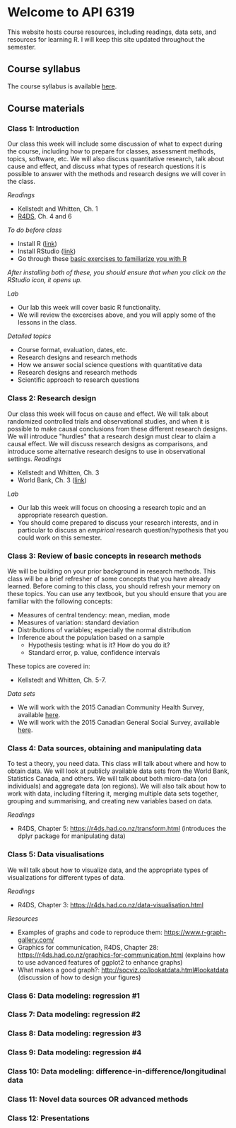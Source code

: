 # Welcome to API 6319

This website hosts course resources, including readings, data sets, and resources for learning R.  I will keep this site updated throughout the semester.

## Course syllabus

The course syllabus is available [here](https://www.dropbox.com/s/4vv7eqs66glayji/Detailed%20course%20syllabus.docx?dl=0).

## Course materials

### Class 1: Introduction
Our class this week will include some discussion of what to expect during the course, including how to prepare for classes, assessment methods, topics, software, etc.  We will also discuss quantitative research, talk about cause and effect, and discuss what types of research questions it is possible to answer with the methods and research designs we will cover in the class.

*Readings*
- Kellstedt and Whitten, Ch. 1
- [R4DS](https://r4ds.had.co.nz/), Ch. 4 and 6

*To do before class*
- Install R ([link](https://cloud.r-project.org/))
- Install RStudio ([link](https://www.rstudio.com/products/rstudio/download/))
- Go through these [basic exercises to familiarize you with R](http://htmlpreview.github.io/?https://github.com/nicrivers/uo_api_6319/blob/master/R_session_1.html)

*After installing both of these, you should ensure that when you click on the RStudio icon, it opens up.*

*Lab*
- Our lab this week will cover basic R functionality.
- We will review the excercises above, and you will apply some of the lessons in the class.

*Detailed topics*
- Course format, evaluation, dates, etc.
- Research designs and research methods
- How we answer social science questions with quantitative data
- Research designs and research methods
- Scientific approach to research questions


### Class 2: Research design
Our class this week will focus on cause and effect.  We will talk about randomized controlled trials and observational studies, and when it is possible to make causal conclusions from these different research designs.  We will introduce "hurdles" that a research design must clear to claim a causal effect.  We will discuss research designs as comparisons, and introduce some alternative research designs to use in observational settings.
*Readings*
- Kellstedt and Whitten, Ch. 3
- World Bank, Ch. 3 ([link](http://documents.worldbank.org/curated/en/698441474029568469/pdf/108270-PUB-Box396299B-PUBLIC-PUBDATE-9-13-16.pdf))

*Lab*
- Our lab this week will focus on choosing a research topic and an appropriate research question.
- You should come prepared to discuss your research interests, and in particular to discuss an *empirical* research question/hypothesis that you could work on this semester.

### Class 3: Review of basic concepts in research methods
We will be building on your prior background in research methods.  This class will be a brief refresher of some concepts that you have already learned.  Before coming to this class, you should refresh your memory on these topics.  You can use any textbook, but you should ensure that you are familiar with the following concepts:
- Measures of central tendency: mean, median, mode
- Measures of variation: standard deviation
- Distributions of variables; especially the normal distribution
- Inference about the population based on a sample
  - Hypothesis testing: what is it? How do you do it?
  - Standard error, p. value, confidence intervals
  
These topics are covered in:
- Kellstedt and Whitten, Ch. 5-7.

*Data sets*
- We will work with the 2015 Canadian Community Health Survey, available [here](https://www.dropbox.com/s/urqpyqpcde84g5c/cchs-82M0013-E-2015-2016-Annual-component_F1.csv?dl=0).
- We will work with the 2015 Canadian General Social Survey, available [here](https://www.dropbox.com/s/pwcmcbh51hd4830/gss-89M0034-E-2015-c-29-main.zip?dl=0).


### Class 4: Data sources, obtaining and manipulating data
To test a theory, you need data. This class will talk about where and how to obtain data.  We will look at publicly available data sets from the World Bank, Statistics Canada, and others.  We will talk about both micro-data (on individuals) and aggregate data (on regions).  We will also talk about how to work with data, including filtering it, merging multiple data sets together, grouping and summarising, and creating new variables based on data.

*Readings*
- R4DS, Chapter 5: https://r4ds.had.co.nz/transform.html (introduces the dplyr package for manipulating data)

### Class 5: Data visualisations
We will talk about how to visualize data, and the appropriate types of visualizations for different types of data.

*Readings*
- R4DS, Chapter 3: https://r4ds.had.co.nz/data-visualisation.html

*Resources*
- Examples of graphs and code to reproduce them: https://www.r-graph-gallery.com/
- Graphics for communication, R4DS, Chapter 28: https://r4ds.had.co.nz/graphics-for-communication.html (explains how to use advanced features of ggplot2 to enhance graphs)
- What makes a good graph?: http://socviz.co/lookatdata.html#lookatdata (discussion of how to design your figures)


### Class 6: Data modeling: regression #1


### Class 7: Data modeling: regression #2


### Class 8: Data modeling: regression #3


### Class 9: Data modeling: regression #4


### Class 10: Data modeling: difference-in-difference/longitudinal data


### Class 11: Novel data sources OR advanced methods


### Class 12: Presentations
